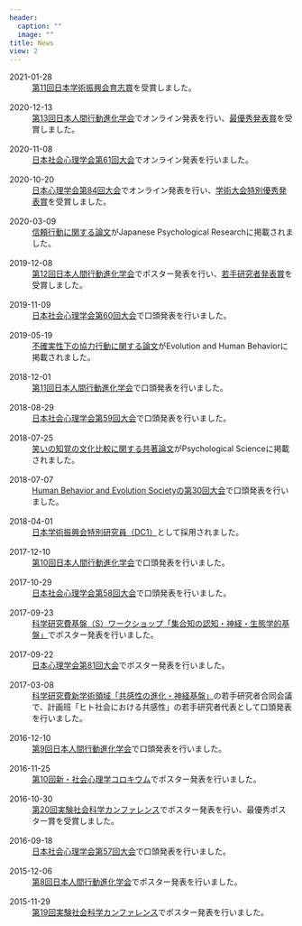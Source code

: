 ```yaml
---
header:
  caption: ""
  image: ""
title: News
view: 2
---
```


<article>
  <dt>
    2021-01-28
  </dt>
  <dd>
    <a href="https://www.jsps.go.jp/j-ikushi-prize/data/ichiran/11th_Ikushi_list_jp.pdf" target="_blank">第11回日本学術振興会育志賞</a>を受賞しました。
  </dd>
  <br/>
  <dt>
    2020-12-13
  </dt>
  <dd>
    <a href="https://sites.google.com/view/hbes-j2020fukuoka/" target="_blank">第13回日本人間行動進化学会</a>でオンライン発表を行い、<a href="https://www.hbesj.org/?page_id=128" target="_blank">最優秀発表賞</a>を受賞しました。
  </dd>
  <br/>
  <dt>
    2020-11-08
  </dt>
  <dd>
    <a href="http://www.socialpsychology.jp/conf2020/" target="_blank">日本社会心理学会第61回大会</a>でオンライン発表を行いました。
  </dd>
  <br/>
  <dt>
    2020-10-20
  </dt>
  <dd>
    <a href="http://jpa2020.com" target="_blank">日本心理学会第84回大会</a>でオンライン発表を行い、<a href="https://psych.or.jp/prize/conf/" target="_blank">学術大会特別優秀発表賞</a>を受賞しました。
  </dd>
  <br>
  <dt>
    2020-03-09
  </dt>
  <dd>
    <a href="https://doi.org/10.1111/jpr.12288" target="_blank">信頼行動に関する論文</a>がJapanese Psychological Researchに掲載されました。
  </dd>
  <br>
  <dt>
    2019-12-08
  </dt>
  <dd>
    <a href="https://inukailab.com/hbesj/" target="_blank">第12回日本人間行動進化学会</a>でポスター発表を行い、<a href="https://www.hbesj.org/?page_id=128" target="_blank">若手研究者発表賞</a>を受賞しました。
  </dd>
  <br>
  <dt>
    2019-11-09
  </dt>
  <dd>
    <a href="http://www.socialpsychology.jp/conf2019/index.html" target="_blank">日本社会心理学会第60回大会</a>で口頭発表を行いました。
  </dd>
  <br>
  <dt>
    2019-05-19
  </dt>
  <dd>
    <a href="https://doi.org/10.1016/j.evolhumbehav.2019.05.004" target="_blank">不確実性下の協力行動に関する論文</a>がEvolution and Human Behaviorに掲載されました。
  </dd>
  <br>
  <dt>
    2018-12-01
  </dt>
  <dd>
    <a href="https://sites.google.com/site/hbesj2018/" target="_blank">第11回日本人間行動進化学会</a>で口頭発表を行いました。
  </dd>
  <br>
  <dt>
    2018-08-29
  </dt>
  <dd>
    <a href="http://www.socialpsychology.jp/conf2018/index.html" target="_blank">日本社会心理学会第59回大会</a>で口頭発表を行いました。
  </dd>
  <br>
  <dt>
    2018-07-25
  </dt>
  <dd>
    <a href="https://doi.org/10.1177%2F0956797618778235" target="_blank">笑いの知覚の文化比較に関する共著論文</a>がPsychological Scienceに掲載されました。
  </dd>
  <br>
  <dt>
    2018-07-07
  </dt>
  <dd>
    <a href="https://www.hbes.com/portfolio-item/30th-annual-hbes-conference/" target="_blank">Human Behavior and Evolution Societyの第30回大会</a>で口頭発表を行いました。
  </dd>
  <br>
  <dt>
    2018-04-01
  </dt>
  <dd>
    <a href="https://kaken.nii.ac.jp/ja/grant/KAKENHI-PROJECT-18J21510/" target="_blank">日本学術振興会特別研究員（DC1）</a>として採用されました。
  </dd>
  <br>
  <dt>
    2017-12-10
  </dt>
  <dd>
    <a href="https://sites.google.com/site/hbesjnagoya/" target="_blank">第10回日本人間行動進化学会</a>で口頭発表を行いました。
  </dd>
  <br>
  <dt>
    2017-10-29
  </dt>
  <dd>
    <a href="http://socialpsychology.jp/conf2017/index.html" target="_blank">日本社会心理学会第58回大会</a>で口頭発表を行いました。
  </dd>
  <br>
  <dt>
    2017-09-23
  </dt>
  <dd>
    <a href="https://sites.google.com/view/16h06324/home" target="_blank">科学研究費基盤（S）ワークショップ「集合知の認知・神経・生態学的基盤」</a>でポスター発表を行いました。
  </dd>
  <br>
  <dt>
    2017-09-22
  </dt>
  <dd>
    <a href="http://www.jpa2017.com" target="_blank">日本心理学会第81回大会</a>でポスター発表を行いました。
  </dd>
  <br>
  <dt>
    2017-03-08
  </dt>
  <dd>
    <a href="https://www.empatheticsystems.jp" target="_blank">科学研究費新学術領域「共感性の進化・神経基盤」</a>の若手研究者合同会議で、計画班「ヒト社会における共感性」の若手研究者代表として口頭発表を行いました。
  </dd>
  <br>
  <dt>
    2016-12-10
  </dt>
  <dd>
    <a href="https://hbesj2016.wordpress.com" target="_blank">第9回日本人間行動進化学会</a>で口頭発表を行いました。
  </dd>
  <br>
  <dt>
    2016-11-25
  </dt>
  <dd>
    <a href="http://www.utokyo-socpsy.com/events.html" target="_blank">第10回新・社会心理学コロキウム</a>でポスター発表を行いました。
  </dd>
  <br>
  <dt>
    2016-10-30
  </dt>
  <dd>
    <a href="../../docs/expss2016.pdf" target="_blank">第20回実験社会科学カンファレンス</a>でポスター発表を行い、最優秀ポスター賞を受賞しました。
  </dd>
  <br>
  <dt>
    2016-09-18
  </dt>
  <dd>
    <a href="http://www.socialpsychology.jp/conf2016/index.html" target="_blank">日本社会心理学会第57回大会</a>で口頭発表を行いました。
  </dd>
  <br>
  <dt>
    2015-12-06
  </dt>
  <dd>
    <a href="https://hbesj2015.wordpress.com" target="_blank">第8回日本人間行動進化学会</a>でポスター発表を行いました。
  </dd>
  <br>
  <dt>
    2015-11-29
  </dt>
  <dd>
    <a href="http://expss2015.tatsuyakameda.com" target="_blank">第19回実験社会科学カンファレンス</a>でポスター発表を行いました。
  </dd>
  <br>
</article>
